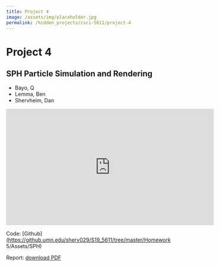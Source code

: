 ```yaml
---
title: Project 4
image: /assets/img/placeholder.jpg
permalink: /hidden_projects/csci-5611/project-4
---
```


# Project 4
## SPH Particle Simulation and Rendering

- Bayo, Q
- Lemma, Ben
- Shervheim, Dan

<iframe width="560" height="315" src="https://www.youtube.com/embed/ltnG4ZWAdxA" frameborder="0" allow="accelerometer; autoplay; encrypted-media; gyroscope; picture-in-picture" allowfullscreen></iframe>

Code: [Github](https://github.umn.edu/sherv029/S19_5611/tree/master/Homework 5/Assets/SPH)

Report: [download PDF](/assets/files/final_report.pdf)
